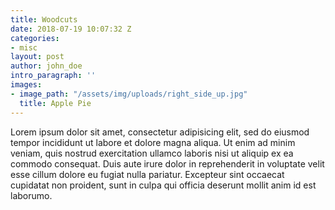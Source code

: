 ```yaml
---
title: Woodcuts
date: 2018-07-19 10:07:32 Z
categories:
- misc
layout: post
author: john_doe
intro_paragraph: ''
images:
- image_path: "/assets/img/uploads/right_side_up.jpg"
  title: Apple Pie
---
```


Lorem ipsum dolor sit amet, consectetur adipisicing elit, sed do eiusmod tempor incididunt ut labore et dolore magna aliqua. Ut enim ad minim veniam, quis nostrud exercitation ullamco laboris nisi ut aliquip ex ea commodo consequat. Duis aute irure dolor in reprehenderit in voluptate velit esse cillum dolore eu fugiat nulla pariatur. Excepteur sint occaecat cupidatat non proident, sunt in culpa qui officia deserunt mollit anim id est laborumo.

